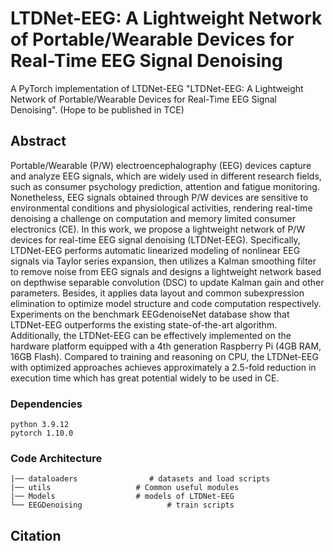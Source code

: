 # LTDNet-EEG: A Lightweight Network of Portable/Wearable Devices for Real-Time EEG Signal Denoising

A PyTorch implementation of LTDNet-EEG "LTDNet-EEG: A Lightweight Network of Portable/Wearable Devices for Real-Time EEG Signal Denoising". (Hope to be published in TCE)

## Abstract

Portable/Wearable (P/W) electroencephalography (EEG) devices capture and analyze EEG signals, which are widely used in different research fields, such as consumer psychology prediction, attention and fatigue monitoring. Nonetheless, EEG signals obtained through P/W devices are sensitive to environmental conditions and physiological activities, rendering real-time denoising a challenge on computation and memory limited consumer electronics (CE). In this work, we propose a lightweight network of P/W devices for real-time EEG signal denoising (LTDNet-EEG). Specifically, LTDNet-EEG performs automatic linearized modeling of nonlinear EEG signals via Taylor series expansion, then utilizes a Kalman smoothing filter to remove noise from EEG signals and designs a lightweight network based on depthwise separable convolution (DSC) to update Kalman gain and other parameters. Besides, it applies data layout and common subexpression elimination to optimize model structure and code computation respectively. Experiments on the benchmark EEGdenoiseNet database show that LTDNet-EEG outperforms the existing state-of-the-art algorithm. Additionally, the LTDNet-EEG can be effectively implemented on the hardware platform equipped with a 4th generation Raspberry Pi (4GB RAM, 16GB Flash). Compared to training and reasoning on CPU, the LTDNet-EEG with optimized approaches achieves approximately a 2.5-fold reduction in execution time which has great potential widely to be used in CE.

### Dependencies

```
python 3.9.12
pytorch 1.10.0
```

### Code Architecture

```
|── dataloaders                # datasets and load scripts
|── utils                   # Common useful modules
|── Models                  # models of LTDNet-EEG
└── EEGDenoising                   # train scripts
```

## Citation
